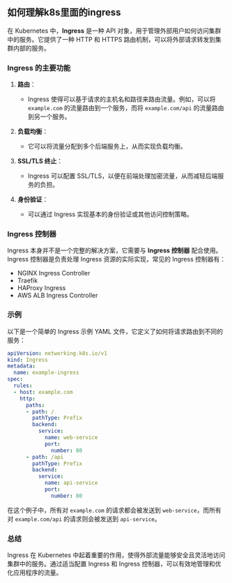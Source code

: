 ## 如何理解k8s里面的ingress

在 Kubernetes 中，**Ingress** 是一种 API 对象，用于管理外部用户如何访问集群中的服务。它提供了一种 HTTP 和 HTTPS 路由机制，可以将外部请求转发到集群内部的服务。

### Ingress 的主要功能

1. **路由**：
   - Ingress 使得可以基于请求的主机名和路径来路由流量。例如，可以将 `example.com` 的流量路由到一个服务，而将 `example.com/api` 的流量路由到另一个服务。

2. **负载均衡**：
   - 它可以将流量分配到多个后端服务上，从而实现负载均衡。

3. **SSL/TLS 终止**：
   - Ingress 可以配置 SSL/TLS，以便在前端处理加密流量，从而减轻后端服务的负担。

4. **身份验证**：
   - 可以通过 Ingress 实现基本的身份验证或其他访问控制策略。

### Ingress 控制器

Ingress 本身并不是一个完整的解决方案，它需要与 **Ingress 控制器** 配合使用。Ingress 控制器是负责处理 Ingress 资源的实际实现，常见的 Ingress 控制器有：

- NGINX Ingress Controller
- Traefik
- HAProxy Ingress
- AWS ALB Ingress Controller

### 示例

以下是一个简单的 Ingress 示例 YAML 文件，它定义了如何将请求路由到不同的服务：

```yaml
apiVersion: networking.k8s.io/v1
kind: Ingress
metadata:
  name: example-ingress
spec:
  rules:
  - host: example.com
    http:
      paths:
      - path: /
        pathType: Prefix
        backend:
          service:
            name: web-service
            port:
              number: 80
      - path: /api
        pathType: Prefix
        backend:
          service:
            name: api-service
            port:
              number: 80
```

在这个例子中，所有对 `example.com` 的请求都会被发送到 `web-service`，而所有对 `example.com/api` 的请求则会被发送到 `api-service`。

### 总结

Ingress 在 Kubernetes 中起着重要的作用，使得外部流量能够安全且灵活地访问集群中的服务。通过适当配置 Ingress 和 Ingress 控制器，可以有效地管理和优化应用程序的流量。